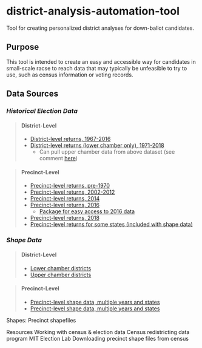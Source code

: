# district-analysis-automation-tool
Tool for creating personalized district analyses for down-ballot candidates.

## Purpose
This tool is intended to create an easy and accessible way for candidates in small-scale racse to reach data that may typically be unfeasible to try to use, such as census information or voting records.

## Data Sources

### ***Historical Election Data***

> #### District-Level
> - [District-level returns, 1967-2016](https://dataverse.harvard.edu/dataset.xhtml?persistentId=doi:10.7910/DVN/3WZFK9)
> - [District-level returns (lower chamber only), 1971-2018](https://github.com/PrincetonUniversity/historic_state_legislative_election_results)
>     - Can pull upper chamber data from above dataset (see comment [here](http://election.princeton.edu/2017/09/26/new-dataset-state-legislative-elections-1971-2012/))

> #### Precinct-Level
> - [Precinct-level returns, pre-1970](https://dataverse.harvard.edu/dataset.xhtml?persistentId=doi:10.7910/DVN/LEMNXZ&widget=dataverse@eda)
> - [Precinct-level returns, 2002-2012](https://dataverse.harvard.edu/dataset.xhtml?persistentId=doi:10.7910/DVN/YN4TLR&widget=dataverse@eda)
> - [Precinct-level returns, 2014](https://dataverse.harvard.edu/dataset.xhtml?persistentId=doi:10.7910/DVN/B51MPX&widget=dataverse@eda)
> - [Precinct-level returns, 2016](https://github.com/MEDSL/official-precinct-returns)
>     - [Package for easy access to 2016 data](https://github.com/MEDSL/elections)
> - [Precinct-level returns, 2018](https://github.com/MEDSL/2018-elections-official)
> - [Precinct-level returns for some states (included with shape data)](https://github.com/mggg-states)

### ***Shape Data***

> #### District-Level
> - [Lower chamber districts](ftp://ftp2.census.gov/geo/tiger/TIGER2019/SLDL/)
> - [Upper chamber districts](ftp://ftp2.census.gov/geo/tiger/TIGER2019/SLDU/)

> #### Precinct-Level
> - [Precinct-level shape data, multiple years and states](https://github.com/nvkelso/election-geodata)
> - [Precinct-level shape data, multiple years and states](https://github.com/mggg-states)


Shapes:
Precinct shapefiles

Resources
Working with census & election data
Census redistricting data program
MIT Election Lab
Downloading precinct shape files from census
 
